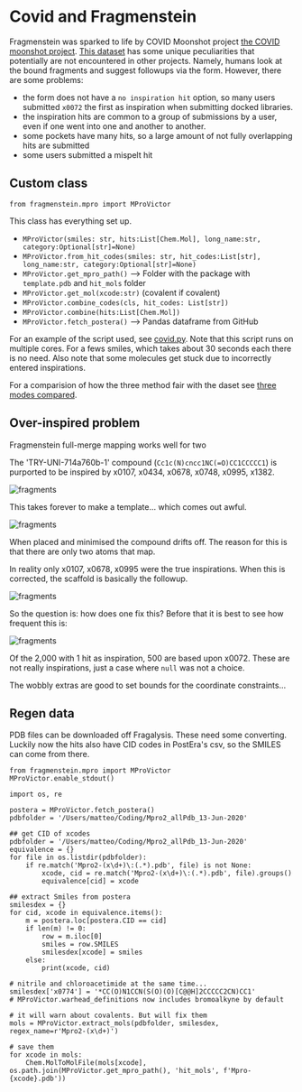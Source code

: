 # Covid and Fragmenstein

Fragmenstein was sparked to life by COVID Moonshot project [the COVID moonshot project](https://discuss.postera.ai/c/covid).
[This dataset](https://github.com/postera-ai/COVID_moonshot_submissions) has some unique peculiarities that potentially
are not encountered in other projects. Namely, humans look at the bound fragments and suggest followups via the form.
However, there are some problems:

* the form does not have a `no inspiration hit` option, so many users submitted `x0072` the first as inspiration when submitting docked libraries.
* the inspiration hits are common to a group of submissions by a user, even if one went into one and another to another.
* some pockets have many hits, so a large amount of not fully overlapping hits are submitted
* some users submitted a mispelt hit

## Custom class

    from fragmenstein.mpro import MProVictor
    
This class has everything set up.

* `MProVictor(smiles: str, hits:List[Chem.Mol], long_name:str, category:Optional[str]=None)`
* `MProVictor.from_hit_codes(smiles: str, hit_codes:List[str], long_name:str, category:Optional[str]=None)`
* `MProVictor.get_mpro_path()` --> Folder with the package with `template.pdb` and `hit_mols` folder
* `MProVictor.get_mol(xcode:str)` (covalent if covalent)
* `MProVictor.combine_codes(cls, hit_codes: List[str])`
* `MProVictor.combine(hits:List[Chem.Mol])`
* `MProVictor.fetch_postera()` --> Pandas dataframe from GitHub

For an example of the script used, see [covid.py](../covid.py).
Note that this script runs on multiple cores. For a fews smiles, which takes about 30 seconds each there is no need.
Also note that some molecules get stuck due to incorrectly entered inspirations.

For a comparision of how the three method fair with the daset see [three modes compared](three_modes_compared.md).

## Over-inspired problem

Fragmenstein full-merge mapping works well for two

The 'TRY-UNI-714a760b-1' compound (`Cc1c(N)cncc1NC(=O)CC1CCCCC1`) is purported to be inspired by x0107, x0434, x0678, x0748, x0995, x1382.

![fragments](../images/toomany_frag.png)

This takes forever to make a template... which comes out awful.

![fragments](../images/toomany_follow.png)

When placed and minimised the compound drifts off. The reason for this is that there are only two atoms that map.

In reality only x0107, x0678, x0995 were the true inspirations. When this is corrected, the scaffold is basically the followup.

![fragments](../images/toomany_perfect.png)

So the question is: how does one fix this?
Before that it is best to see how frequent this is:

![fragments](../images/toomany_distro.png)

Of the 2,000 with 1 hit as inspiration, 500 are based upon x0072.
These are not really inspirations, just a case where `null` was not a choice.

The wobbly extras are good to set bounds for the coordinate constraints...

## Regen data

PDB files can be downloaded off Fragalysis. These need some converting.
Luckily now the hits also have CID codes in PostEra's csv, so the SMILES can come from there.

    from fragmenstein.mpro import MProVictor
    MProVictor.enable_stdout()
    
    import os, re
    
    postera = MProVictor.fetch_postera()
    pdbfolder = '/Users/matteo/Coding/Mpro2_allPdb_13-Jun-2020'
    
    ## get CID of xcodes
    pdbfolder = '/Users/matteo/Coding/Mpro2_allPdb_13-Jun-2020'
    equivalence = {} 
    for file in os.listdir(pdbfolder):
        if re.match('Mpro2-(x\d+)\:(.*).pdb', file) is not None:
            xcode, cid = re.match('Mpro2-(x\d+)\:(.*).pdb', file).groups()
            equivalence[cid] = xcode
            
    ## extract Smiles from postera
    smilesdex = {}   
    for cid, xcode in equivalence.items():
        m = postera.loc[postera.CID == cid]
        if len(m) != 0:
            row = m.iloc[0]
            smiles = row.SMILES
            smilesdex[xcode] = smiles
        else:
            print(xcode, cid)
            
    # nitrile and chloroacetimide at the same time...
    smilesdex['x0774'] = '*CC(O)N1CCN(S(O)(O)[C@@H]2CCCCC2CN)CC1'
    # MProVictor.warhead_definitions now includes bromoalkyne by default
    
    # it will warn about covalents. But will fix them
    mols = MProVictor.extract_mols(pdbfolder, smilesdex, regex_name=r'Mpro2-(x\d+)')
    
    # save them
    for xcode in mols:
        Chem.MolToMolFile(mols[xcode], os.path.join(MProVictor.get_mpro_path(), 'hit_mols', f'Mpro-{xcode}.pdb'))